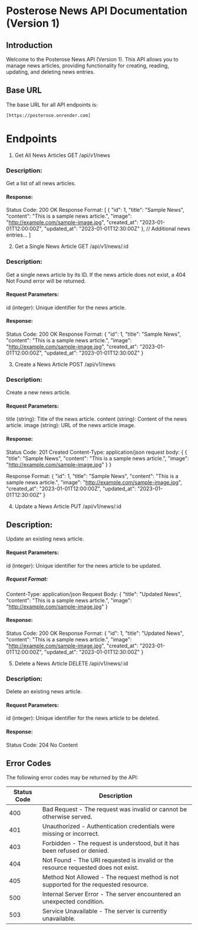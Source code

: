 # Posterose News API Documentation (Version 1)

## Introduction

Welcome to the Posterose News API (Version 1). This API allows you to manage news articles, providing functionality for creating, reading, updating, and deleting news entries.

## Base URL

The base URL for all API endpoints is:

`[https://posterose.onrender.com]`

# Endpoints

1. Get All News Articles
   GET /api/v1/news

### Description:

Get a list of all news articles.

#### Response:

Status Code: 200 OK
Response Format:
[
{
"id": 1,
"title": "Sample News",
"content": "This is a sample news article.",
"image": "http://example.com/sample-image.jpg",
"created_at": "2023-01-01T12:00:00Z",
"updated_at": "2023-01-01T12:30:00Z"
},
// Additional news entries...
]

2. Get a Single News Article
   GET /api/v1/news/:id

### Description:

Get a single news article by its ID. If the news article does not exist, a 404 Not Found error will be returned.

#### Request Parameters:

id (integer): Unique identifier for the news article.

#### Response:

Status Code: 200 OK
Response Format:
{
    "id": 1,
    "title": "Sample News",
    "content": "This is a sample news article.",
    "image": "http://example.com/sample-image.jpg",
    "created_at": "2023-01-01T12:00:00Z",
    "updated_at": "2023-01-01T12:30:00Z"
}

3. Create a News Article
   POST /api/v1/news

### Description:

Create a new news article.

#### Request Parameters:

title (string): Title of the news article.
content (string): Content of the news article.
image (string): URL of the news article image.

#### Response:

Status Code: 201 Created
Content-Type: application/json
request body:
{
    {
        "title": "Sample News",
        "content": "This is a sample news article.",
        "image": "http://example.com/sample-image.jpg"
    }
}

Response Format:
{
    "id": 1,
    "title": "Sample News",
    "content": "This is a sample news article.",
    "image": "http://example.com/sample-image.jpg",
    "created_at": "2023-01-01T12:00:00Z",
    "updated_at": "2023-01-01T12:30:00Z"
}

4. Update a News Article
   PUT /api/v1/news/:id

## Description:
Update an existing news article.

#### Request Parameters:
id (integer): Unique identifier for the news article to be updated.
##### Request Format:
Content-Type: application/json
Request Body:
{
    "title": "Updated News",
    "content": "This is a sample news article.",
    "image": "http://example.com/sample-image.jpg"
}

#### Response:
Status Code: 200 OK
Response Format:
{
    "id": 1,
    "title": "Updated News",
    "content": "This is a sample news article.",
    "image": "http://example.com/sample-image.jpg",
    "created_at": "2023-01-01T12:00:00Z",
    "updated_at": "2023-01-01T12:30:00Z"
}

5. Delete a News Article
   DELETE /api/v1/news/:id

### Description:

Delete an existing news article.

#### Request Parameters:

id (integer): Unique identifier for the news article to be deleted.

#### Response:

Status Code: 204 No Content

## Error Codes

The following error codes may be returned by the API:

| Status Code | Description                                                                 |
| ----------- | --------------------------------------------------------------------------- |
| 400         | Bad Request - The request was invalid or cannot be otherwise served.         |
| 401         | Unauthorized - Authentication credentials were missing or incorrect.         |
| 403         | Forbidden - The request is understood, but it has been refused or denied.    |
| 404         | Not Found - The URI requested is invalid or the resource requested does not exist. |
| 405         | Method Not Allowed - The request method is not supported for the requested resource. |
| 500         | Internal Server Error - The server encountered an unexpected condition.      |
| 503         | Service Unavailable - The server is currently unavailable.                   |
